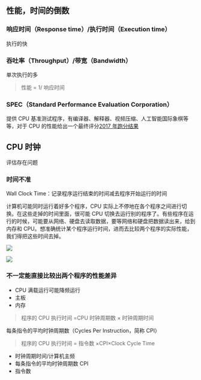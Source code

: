 ## 性能，时间的倒数

### 响应时间（Response time）/执行时间（Execution time）

执行的快

### 吞吐率（Throughput）/带宽（Bandwidth）

单次执行的多

> 性能 = 1/ 响应时间

### SPEC（Standard Performance Evaluation Corporation）

提供 CPU 基准测试程序，有编译器、解释器、视频压缩、人工智能国际象棋等等，对于 CPU 的性能给出一个最终评分[2017 年跑分结果](https://www.spec.org/cpu2017/results/cpu2017.html)

## CPU 时钟

评估存在问题

### 时间不准

Wall Clock Time：记录程序运行结束的时间减去程序开始运行的时间

计算机可能同时运行着好多个程序，CPU 实际上不停地在各个程序之间进行切换。在这些走掉的时间里面，很可能 CPU 切换去运行别的程序了。有些程序在运行的时候，可能要从网络、硬盘去读取数据，要等网络和硬盘把数据读出来，给到内存和 CPU。想准确统计某个程序运行时间，进而去比较两个程序的实际性能，我们得把这些时间去掉。

![](https://blog-1252173264.cos.ap-shanghai.myqcloud.com/1645535658311-5ab7043b-d9f0-4e4f-8e1c-97aae7ae644d.png)

![](https://blog-1252173264.cos.ap-shanghai.myqcloud.com/1645535796088-83747800-6e84-427a-80c8-fd0eabb35e80.png)

### 不一定能直接比较出两个程序的性能差异

- CPU 满载运行可能降频运行
- 主板
- 内存

> 程序的 CPU 执行时间 =CPU 时钟周期数 × 时钟周期时间

每条指令的平均时钟周期数（Cycles Per Instruction，简称 CPI）

> 程序的 CPU 执行时间 = 指令数 ×CPI×Clock Cycle Time

- 时钟周期时间/计算机主频
- 每条指令的平均时钟周期数 CPI
- 指令数
